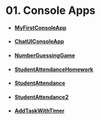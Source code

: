 # 01. Console Apps
- #### [MyFirstConsoleApp](https://github.com/mfurkanayhan/senior-dotnet-developer-roadmap/tree/main/01.ConsoleApps/MyFirstConsoleApp)
- #### [ChatUIConsoleApp](https://github.com/mfurkanayhan/senior-dotnet-developer-roadmap/tree/main/01.ConsoleApps/ChatUIConsoleApp)
- #### [NumberGuessingGame](https://github.com/mfurkanayhan/senior-dotnet-developer-roadmap/tree/main/01.ConsoleApps/NumberGuessingGame)
- #### [StudentAttendanceHomework](https://github.com/mfurkanayhan/senior-dotnet-developer-roadmap/tree/main/01.ConsoleApps/StudentAttendanceHomework)
- #### [StudentAttendance](https://github.com/mfurkanayhan/senior-dotnet-developer-roadmap/tree/main/01.ConsoleApps/StudentAttandance)
- #### [StudentAttendance2](https://github.com/mfurkanayhan/senior-dotnet-developer-roadmap/tree/main/01.ConsoleApps/StudentAttandance2)
- #### [AddTaskWithTimer](https://github.com/mfurkanayhan/senior-dotnet-developer-roadmap/tree/main/01.ConsoleApps/AddTaskWithTimer)